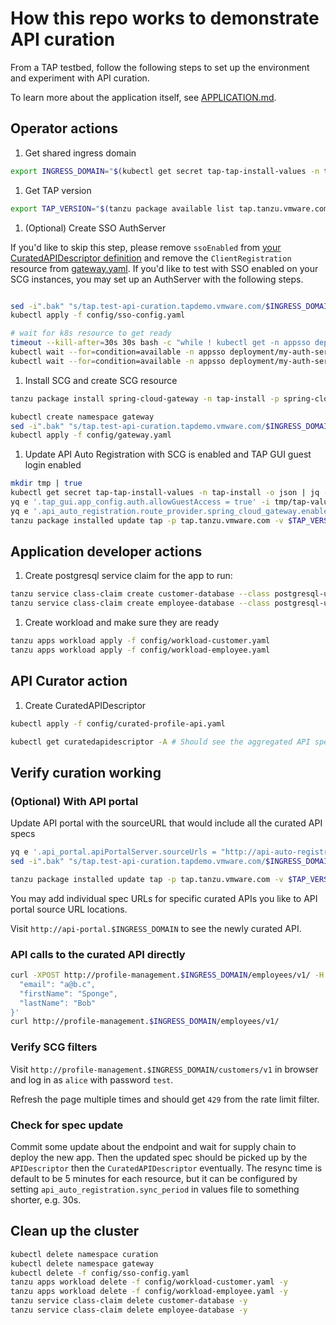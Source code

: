 # How this repo works to demonstrate API curation

From a TAP testbed, follow the following steps to set up the environment and experiment with API curation.

To learn more about the application itself, see [APPLICATION.md](APPLICATION.md).

## Operator actions

1. Get shared ingress domain

```bash
export INGRESS_DOMAIN="$(kubectl get secret tap-tap-install-values -n tap-install -o json | jq -r '.data."values.yaml"' | base64 --decode | yq .shared.ingress_domain)" 
```

1. Get TAP version

```bash
export TAP_VERSION="$(tanzu package available list tap.tanzu.vmware.com -n tap-install -ojson | jq -r .[0].version)"
```

1. (Optional) Create SSO AuthServer 

If you'd like to skip this step, please remove `ssoEnabled` from [your CuratedAPIDescriptor definition](./config/curated-profile-api.yaml) 
and remove the `ClientRegistration` resource from [gateway.yaml](./config/gateway.yaml).
If you'd like to test with SSO enabled on your SCG instances, you may set up an AuthServer with the following steps. 

```bash

sed -i".bak" "s/tap.test-api-curation.tapdemo.vmware.com/$INGRESS_DOMAIN/g" config/sso-config.yaml
kubectl apply -f config/sso-config.yaml

# wait for k8s resource to get ready
timeout --kill-after=30s 30s bash -c "while ! kubectl get -n appsso deployment/my-auth-server-auth-server; do sleep 5; done"
kubectl wait --for=condition=available -n appsso deployment/my-auth-server-auth-server --timeout=60s
kubectl wait --for=condition=available -n appsso deployment/my-auth-server-redis --timeout=60s
```

1. Install SCG and create SCG resource

```bash
tanzu package install spring-cloud-gateway -n tap-install -p spring-cloud-gateway.tanzu.vmware.com -v 2.1.0

kubectl create namespace gateway
sed -i".bak" "s/tap.test-api-curation.tapdemo.vmware.com/$INGRESS_DOMAIN/g" config/gateway.yaml
kubectl apply -f config/gateway.yaml
```

1. Update API Auto Registration with SCG is enabled and TAP GUI guest login enabled

```bash
mkdir tmp | true
kubectl get secret tap-tap-install-values -n tap-install -o json | jq -r '.data."values.yaml"' | base64 --decode > tmp/tap-values.yaml 
yq e '.tap_gui.app_config.auth.allowGuestAccess = true' -i tmp/tap-values.yaml
yq e '.api_auto_registration.route_provider.spring_cloud_gateway.enabled = true' -i tmp/tap-values.yaml
tanzu package installed update tap -p tap.tanzu.vmware.com -v $TAP_VERSION --values-file tmp/tap-values.yaml -n tap-install
```

## Application developer actions

1. Create postgresql service claim for the app to run:

```bash
tanzu service class-claim create customer-database --class postgresql-unmanaged
tanzu service class-claim create employee-database --class postgresql-unmanaged
```

1. Create workload and make sure they are ready

```bash
tanzu apps workload apply -f config/workload-customer.yaml
tanzu apps workload apply -f config/workload-employee.yaml
```

## API Curator action

1. Create CuratedAPIDescriptor

```bash
kubectl apply -f config/curated-profile-api.yaml

kubectl get curatedapidescriptor -A # Should see the aggregated API spec URL if the resource is ready
```

## Verify curation working

### (Optional) With API portal

Update API portal with the sourceURL that would include all the curated API specs

```bash
yq e '.api_portal.apiPortalServer.sourceUrls = "http://api-auto-registration.tap.test-api-curation.tapdemo.vmware.com/openapi"' -i tmp/tap-values.yaml
sed -i".bak" "s/tap.test-api-curation.tapdemo.vmware.com/$INGRESS_DOMAIN/g" tmp/tap-values.yaml

tanzu package installed update tap -p tap.tanzu.vmware.com -v $TAP_VERSION --values-file tmp/tap-values.yaml -n tap-install
```

You may add individual spec URLs for specific curated APIs you like to API portal source URL locations.

Visit `http://api-portal.$INGRESS_DOMAIN` to see the newly curated API.

### API calls to the curated API directly

```bash
curl -XPOST http://profile-management.$INGRESS_DOMAIN/employees/v1/ -H 'Content-Type: application/json' -d '{
  "email": "a@b.c",
  "firstName": "Sponge",
  "lastName": "Bob"
}'
curl http://profile-management.$INGRESS_DOMAIN/employees/v1/ 
```

### Verify SCG filters

Visit `http://profile-management.$INGRESS_DOMAIN/customers/v1` in browser and log in as `alice` with password `test`.

Refresh the page multiple times and should get `429` from the rate limit filter.

### Check for spec update

Commit some update about the endpoint and wait for supply chain to deploy the new app. Then the updated spec should be picked up by the `APIDescriptor` then the `CuratedAPIDescriptor` eventually. 
The resync time is default to be 5 minutes for each resource, but it can be configured by setting `api_auto_registration.sync_period` in values file to something shorter, e.g. 30s.  

## Clean up the cluster

```bash
kubectl delete namespace curation
kubectl delete namespace gateway
kubectl delete -f config/sso-config.yaml
tanzu apps workload delete -f config/workload-customer.yaml -y
tanzu apps workload delete -f config/workload-employee.yaml -y
tanzu service class-claim delete customer-database -y
tanzu service class-claim delete employee-database -y
```

